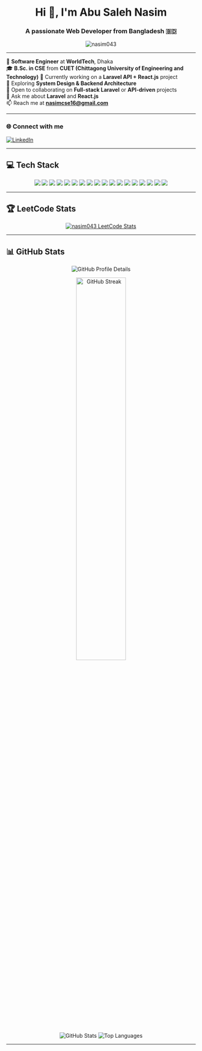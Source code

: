 <h1 align="center">Hi 👋, I'm Abu Saleh Nasim</h1>
<h3 align="center">A passionate Web Developer from Bangladesh 🇧🇩</h3>

<p align="center">
  <img src="https://komarev.com/ghpvc/?username=nasim043&label=Profile%20views&color=0e75b6&style=flat-square" alt="nasim043" />
</p>

---

💼 **Software Engineer** at **WorldTech**, Dhaka  
🎓 **B.Sc. in CSE** from **CUET (Chittagong University of Engineering and Technology)**
🔭 Currently working on a **Laravel API + React.js** project  
🌱 Exploring **System Design & Backend Architecture**  
👯 Open to collaborating on **Full-stack Laravel** or **API-driven** projects  
💬 Ask me about **Laravel** and **React.js**  
📫 Reach me at **<nasimcse16@gmail.com>**

---

<h3 align="left">🌐 Connect with me</h3>
<p align="left">
  <a href="https://linkedin.com/in/md-abu-saleh-nasim/" target="_blank">
    <img src="https://img.shields.io/badge/LinkedIn-blue?style=for-the-badge&logo=linkedin&logoColor=white" alt="LinkedIn" />
  </a>
</p>

---

## 💻 Tech Stack

<p align="center">
  <img src="https://img.shields.io/badge/Laravel-%23FF2D20.svg?style=for-the-badge&logo=laravel&logoColor=white" />
  <img src="https://img.shields.io/badge/React-%2320232a.svg?style=for-the-badge&logo=react&logoColor=%2361DAFB" />
  <img src="https://img.shields.io/badge/Node.js-%2343853D.svg?style=for-the-badge&logo=node.js&logoColor=white" />
  <img src="https://img.shields.io/badge/Express.js-%23404d59.svg?style=for-the-badge&logo=express&logoColor=%2361DAFB" />
  <img src="https://img.shields.io/badge/Livewire-%234e56a6.svg?style=for-the-badge&logo=livewire&logoColor=white" />
  <img src="https://img.shields.io/badge/React_Router-CA4245?style=for-the-badge&logo=react-router&logoColor=white" />
  <img src="https://img.shields.io/badge/React_Query-FF4154?style=for-the-badge&logo=react-query&logoColor=white" />
  <img src="https://img.shields.io/badge/React_Hook_Form-%23EC5990.svg?style=for-the-badge&logo=reacthookform&logoColor=white" />
  <img src="https://img.shields.io/badge/TailwindCSS-%2338B2AC.svg?style=for-the-badge&logo=tailwind-css&logoColor=white" />
  <img src="https://img.shields.io/badge/Next.js-black?style=for-the-badge&logo=next.js&logoColor=white" />
  <img src="https://img.shields.io/badge/Bootstrap-%238511FA.svg?style=for-the-badge&logo=bootstrap&logoColor=white" />
  <img src="https://img.shields.io/badge/DaisyUI-5A0EF8?style=for-the-badge&logo=daisyui&logoColor=white" />
  <img src="https://img.shields.io/badge/Context_API-000000?style=for-the-badge&logo=react" />
  <img src="https://img.shields.io/badge/MySQL-4479A1.svg?style=for-the-badge&logo=mysql&logoColor=white" />
  <img src="https://img.shields.io/badge/MongoDB-%234ea94b.svg?style=for-the-badge&logo=mongodb&logoColor=white" />
  <img src="https://img.shields.io/badge/Nginx-%23009639.svg?style=for-the-badge&logo=nginx&logoColor=white" />
  <img src="https://img.shields.io/badge/Netlify-00C7B7?style=for-the-badge&logo=netlify&logoColor=white" />
  <img src="https://img.shields.io/badge/Vercel-000000?style=for-the-badge&logo=vercel&logoColor=white" />
</p>

---

## 🏆 LeetCode Stats

<p align="center">
  <a href="https://leetcode.com/nasim043" target="_blank">
    <img src="https://leetcard.jacoblin.cool/nasim043?ext=contest" alt="nasim043 LeetCode Stats" />
  </a>
</p>

---

## 📊 GitHub Stats

<!-- Profile Summary (full width) -->
<p align="center">
  <img src="https://github-profile-summary-cards.vercel.app/api/cards/profile-details?username=nasim043&theme=radical" alt="GitHub Profile Details" />
</p>

<!-- Streak + Overall Stats (side by side) -->
<p align="center">
  <img src="https://github-readme-streak-stats.herokuapp.com/?user=nasim043&theme=radical&hide_border=false" width="51%" alt="GitHub Streak" />
</p>

<p align="center">
<img src="https://github-readme-stats.vercel.app/api?username=nasim043&show_icons=true&theme=radical&include_all_commits=true&count_private=true" alt="GitHub Stats" />
  <img src="https://github-readme-stats.vercel.app/api/top-langs/?username=nasim043&layout=compact&theme=radical" alt="Top Languages" />
</p>


---
